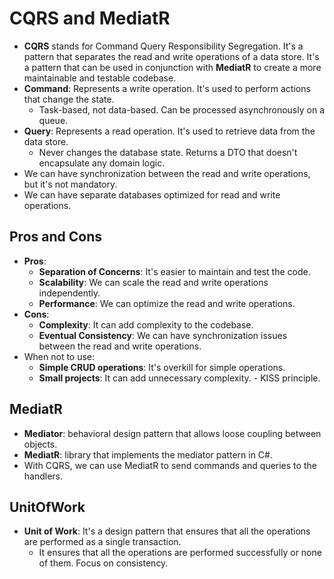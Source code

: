 # CQRS and MediatR

- **CQRS** stands for Command Query Responsibility Segregation. It's a pattern that separates the read and write operations of a data store. It's a pattern that can be used in conjunction with **MediatR** to create a more maintainable and testable codebase.
- **Command**: Represents a write operation. It's used to perform actions that change the state.
  - Task-based, not data-based. Can be processed asynchronously on a queue.
- **Query**: Represents a read operation. It's used to retrieve data from the data store.
  - Never changes the database state. Returns a DTO that doesn't encapsulate any domain logic.
- We can have synchronization between the read and write operations, but it's not mandatory.
- We can have separate databases optimized for read and write operations.

## Pros and Cons

- **Pros**:
  - **Separation of Concerns**: It's easier to maintain and test the code.
  - **Scalability**: We can scale the read and write operations independently.
  - **Performance**: We can optimize the read and write operations.
- **Cons**:
  - **Complexity**: It can add complexity to the codebase.
  - **Eventual Consistency**: We can have synchronization issues between the read and write operations.
- When not to use:
  - **Simple CRUD operations**: It's overkill for simple operations.
  - **Small projects**: It can add unnecessary complexity. - KISS principle.

## MediatR

- **Mediator**: behavioral design pattern that allows loose coupling between objects.
- **MediatR**: library that implements the mediator pattern in C#.
- With CQRS, we can use MediatR to send commands and queries to the handlers.

## UnitOfWork

- **Unit of Work**: It's a design pattern that ensures that all the operations are performed as a single transaction.
  - It ensures that all the operations are performed successfully or none of them. Focus on consistency.
